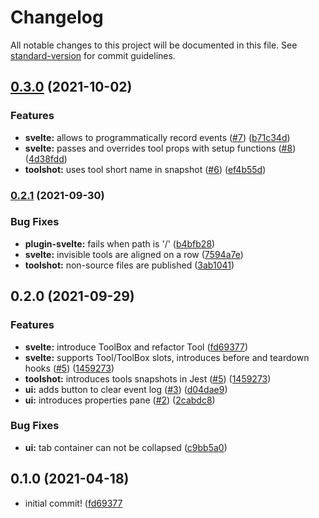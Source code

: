 # Changelog

All notable changes to this project will be documented in this file. See [standard-version](https://github.com/conventional-changelog/standard-version) for commit guidelines.

## [0.3.0](https://github.com/feugy/atelier/compare/v0.2.1...v0.3.0) (2021-10-02)

### Features

- **svelte:** allows to programmatically record events ([#7](https://github.com/feugy/atelier/issues/7)) ([b71c34d](https://github.com/feugy/atelier/commit/b71c34da66403f4d4365a546f27b35759e13c654))
- **svelte:** passes and overrides tool props with setup functions ([#8](https://github.com/feugy/atelier/issues/8)) ([4d38fdd](https://github.com/feugy/atelier/commit/4d38fdd31f73e02d7a3dd59e68f67468e0414ac5))
- **toolshot:** uses tool short name in snapshot ([#6](https://github.com/feugy/atelier/issues/6)) ([ef4b55d](https://github.com/feugy/atelier/commit/ef4b55db32d2fed0ca5f6674378f514a26c4e994))

### [0.2.1](https://github.com/feugy/atelier/compare/v0.2.0...v0.2.1) (2021-09-30)

### Bug Fixes

- **plugin-svelte:** fails when path is '/' ([b4bfb28](https://github.com/feugy/atelier/commit/b4bfb2882774638b929ff0ffc36c8bcec2b2a104))
- **svelte:** invisible tools are aligned on a row ([7594a7e](https://github.com/feugy/atelier/commit/7594a7e938a1cb66f45266f229c0b970dfaa60f0))
- **toolshot:** non-source files are published ([3ab1041](https://github.com/feugy/atelier/commit/3ab10416c75214f19a224f80e84700898c3f2fb9))

## 0.2.0 (2021-09-29)

### Features

- **svelte:** introduce ToolBox and refactor Tool ([fd69377](https://github.com/feugy/atelier/commit/fd6937792f59ed56abb943d0c90511b880837342))
- **svelte:** supports Tool/ToolBox slots, introduces before and teardown hooks ([#5](https://github.com/feugy/atelier/pulls/5)) ([1459273](https://github.com/feugy/atelier/commit/1459273b392fc95a221d83703a28314f6acd2472))
- **toolshot:** introduces tools snapshots in Jest ([#5](https://github.com/feugy/atelier/pulls/5)) ([1459273](https://github.com/feugy/atelier/commit/1459273b392fc95a221d83703a28314f6acd2472))
- **ui:** adds button to clear event log ([#3](https://github.com/feugy/atelier/pulls/3)) ([d04dae9](https://github.com/feugy/atelier/commit/d04dae91b20843ed7dfb1caca8e66f46d39dc6d5))
- **ui:** introduces properties pane ([#2](https://github.com/feugy/atelier/pulls/2)) ([2cabdc8](https://github.com/feugy/atelier/commit/2cabdc81c4a9ed2ea4fff7f3d25e8cf112a847db))

### Bug Fixes

- **ui:** tab container can not be collapsed ([c9bb5a0](https://github.com/feugy/atelier/commit/c9bb5a06a25cb286b96d7ebf35d5339c32972ce7))

## 0.1.0 (2021-04-18)

- initial commit! ([fd69377](<(https://github.com/feugy/atelier/commit/fd6937792f59ed56abb943d0c90511b880837342)>)
